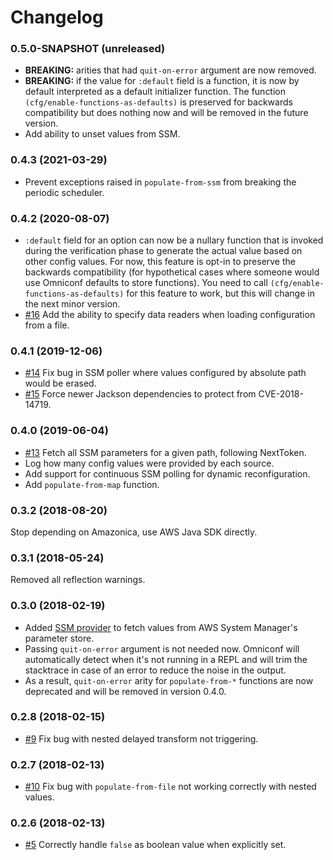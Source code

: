 # Changelog

### 0.5.0-SNAPSHOT (unreleased)

- **BREAKING:** arities that had `quit-on-error` argument are now removed.
- **BREAKING:** if the value for `:default` field is a function, it is now by
  default interpreted as a default initializer function. The function
  `(cfg/enable-functions-as-defaults)` is preserved for backwards compatibility
  but does nothing now and will be removed in the future version.
- Add ability to unset values from SSM.

### 0.4.3 (2021-03-29)

- Prevent exceptions raised in `populate-from-ssm` from breaking the periodic
  scheduler.

### 0.4.2 (2020-08-07)

- `:default` field for an option can now be a nullary function that is invoked
  during the verification phase to generate the actual value based on other
  config values. For now, this feature is opt-in to preserve the backwards
  compatibility (for hypothetical cases where someone would use Omniconf
  defaults to store functions). You need to call
  `(cfg/enable-functions-as-defaults)` for this feature to work, but this will
  change in the next minor version.
- [#16](https://github.com/grammarly/omniconf/issues/16) Add the ability to
  specify data readers when loading configuration from a file.

### 0.4.1 (2019-12-06)

- [#14](https://github.com/grammarly/omniconf/issues/14) Fix bug in SSM poller
  where values configured by absolute path would be erased.
- [#15](https://github.com/grammarly/omniconf/issues/15) Force newer Jackson
  dependencies to protect from CVE-2018-14719.

### 0.4.0 (2019-06-04)

- [#13](https://github.com/grammarly/omniconf/issues/13) Fetch all SSM
  parameters for a given path, following NextToken.
- Log how many config values were provided by each source.
- Add support for continuous SSM polling for dynamic reconfiguration.
- Add `populate-from-map` function.

### 0.3.2 (2018-08-20)

Stop depending on Amazonica, use AWS Java SDK directly.

### 0.3.1 (2018-05-24)

Removed all reflection warnings.

### 0.3.0 (2018-02-19)

- Added [SSM
  provider](https://github.com/grammarly/omniconf#fetching-configuration-from-aws-systems-manager-ssm)
  to fetch values from AWS System Manager's parameter store.
- Passing `quit-on-error` argument is not needed now. Omniconf will
  automatically detect when it's not running in a REPL and will trim the
  stacktrace in case of an error to reduce the noise in the output.
- As a result, `quit-on-error` arity for `populate-from-*` functions are now
  deprecated and will be removed in version 0.4.0.

### 0.2.8 (2018-02-15)

- [#9](https://github.com/grammarly/omniconf/issues/9) Fix bug with nested
  delayed transform not triggering.

### 0.2.7 (2018-02-13)

- [#10](https://github.com/grammarly/omniconf/issues/10) Fix bug with
  `populate-from-file` not working correctly with nested values.

### 0.2.6 (2018-02-13)

- [#5](https://github.com/grammarly/omniconf/issues/5) Correctly handle `false`
  as boolean value when explicitly set.
